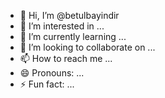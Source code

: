 - 👋 Hi, I’m @betulbayindir
- 👀 I’m interested in ...
- 🌱 I’m currently learning ...
- 💞️ I’m looking to collaborate on ...
- 📫 How to reach me ...
- 😄 Pronouns: ...
- ⚡ Fun fact: ...

<!---
betulbayindir/betulbayindir is a ✨ special ✨ repository because its `README.md` (this file) appears on your GitHub profile.
You can click the Preview link to take a look at your changes.
--->
